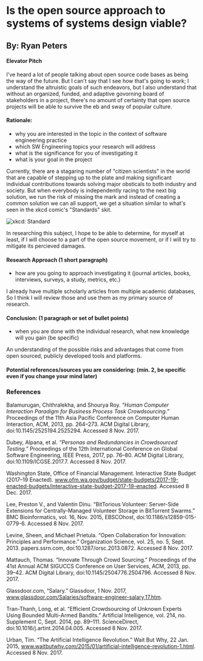 []()


Is the open source approach to systems of systems design viable?
===
By: Ryan Peters
---
#### Elevator Pitch
I've heard a lot of people talking about open source code bases as being the way of the future. But I can't say that I see how that's going to work; I understand the altruistic goals of such endeavors, but I also understand that without an organized, funded, and adaptive govorning board of stakeholders in a project, there's no amount of certainty that open source projects will be able to survive the eb and sway of popular culture.

#### Rationale:
- why you are interested in the topic in the context of software engineering practice
- which SW Engineering topics your research will address
- what is the significance for you of investigating it
- what is your goal in the project

Currently, there are a stagaring number of "citizen scientists" in the world that are capable of stepping up to the plate and making significant individual contributions towards solving major obsticals to both industry and society. But when everybody is independently racing to the next big solution, we run the risk of missing the mark and instead of creating a common solution we can all support, we get a situation similar to what's seen in the xkcd comic's "Standards" skit.

![xkcd: Standard](https://imgs.xkcd.com/comics/standards.png "Fortunately, the charging one has been solved now that we've all standardized on mini-USB, or is it micro-USB? Shit.")

In researching this subject, I hope to be able to determine, for myself at least, if I will choose to a part of the open source movement, or if I will try to mitigate its percieved damages.


#### Research Approach (1 short paragraph)

- how are you going to approach investigating it (journal articles, books, interviews, surveys, a study, metrics, etc.)

I already have multiple scholarly articles from multiple academic databases, So I think I will review those and use them as my primary source of research.

#### Conclusion: (1 paragraph or set of bullet points)

- when you are done with the individual research, what new knowledge will you gain (be specific)

An understanding of the possible risks and advantages that come from open sourced, publicly developed tools and platforms. 

#### Potential references/sources you are considering:  (min. 2, be specific even if you change your mind later)

### References
Balamurugan, Chithralekha, and Shourya Roy. _“Human Computer Interaction Paradigm for Business Process Task Crowdsourcing.”_ Proceedings of the 11th Asia Pacific Conference on Computer Human Interaction, ACM, 2013, pp. 264–273. ACM Digital Library, doi:10.1145/2525194.2525294. Accessed 8 Nov. 2017.

Dubey, Alpana, et al. _“Personas and Redundancies in Crowdsourced Testing.”_ Proceedings of the 12th International Conference on Global Software Engineering, IEEE Press, 2017, pp. 76–80. ACM Digital Library, doi:10.1109/ICGSE.2017.7. Accessed 8 Nov. 2017.

Washington State, Office of Financial Management. Interactive State Budget (2017–19 Enacted). www.ofm.wa.gov/budget/state-budgets/2017-19-enacted-budgets/interactive-state-budget-2017-19-enacted. Accessed 8 Dec. 2017.

Lee, Preston V., and Valentin Dinu. “BitTorious Volunteer: Server-Side Extensions for Centrally-Managed Volunteer Storage in BitTorrent Swarms.” BMC Bioinformatics, vol. 16, Nov. 2015, EBSCOhost, doi:10.1186/s12859-015-0779-6. Accessed 8 Nov. 2017.

Levine, Sheen, and Michael Prietula. “Open Collaboration for Innovation: Principles and Performance.” Organization Science, vol. 25, no. 5, Sept. 2013. papers.ssrn.com, doi:10.1287/orsc.2013.0872. Accessed 8 Nov. 2017.

Mattauch, Thomas. “Innovate Through Crowd Sourcing.” Proceedings of the 41st Annual ACM SIGUCCS Conference on User Services, ACM, 2013, pp. 39–42. ACM Digital Library, doi:10.1145/2504776.2504796. Accessed 8 Nov. 2017.

Glassdoor.com, “Salary.” Glassdoor, 1 Nov. 2017, www.glassdoor.com/Salaries/software-engineer-salary,17.htm. 


Tran-Thanh, Long, et al. “Efficient Crowdsourcing of Unknown Experts Using Bounded Multi-Armed Bandits.” Artificial Intelligence, vol. 214, no. Supplement C, Sept. 2014, pp. 89–111. ScienceDirect, doi:10.1016/j.artint.2014.04.005. Accessed 8 Nov. 2017.

Urban, Tim. “The Artificial Intelligence Revolution.” Wait But Why, 22 Jan. 2015, www.waitbutwhy.com/2015/01/artificial-intelligence-revolution-1.html. Accessed 8 Nov. 2017.
